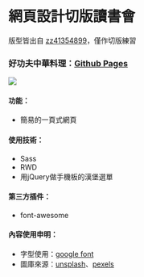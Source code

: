 # 網頁設計切版讀書會
版型皆出自 [zz41354899](https://github.com/zz41354899)，僅作切版練習
### 好功夫中華料理：[Github Pages](https://joyun25.github.io/kung-fu-restaurant/)
![](https://i.imgur.com/RYDMvak.jpg)
#### 功能：
- 簡易的一頁式網頁
#### 使用技術：
- Sass
- RWD
- 用jQuery做手機板的漢堡選單
#### 第三方插件：
- font-awesome
#### 內容使用申明：
- 字型使用：[google font](https://fonts.google.com/)
- 圖庫來源：[unsplash](https://unsplash.com/)、[pexels](https://www.pexels.com/zh-tw/)
